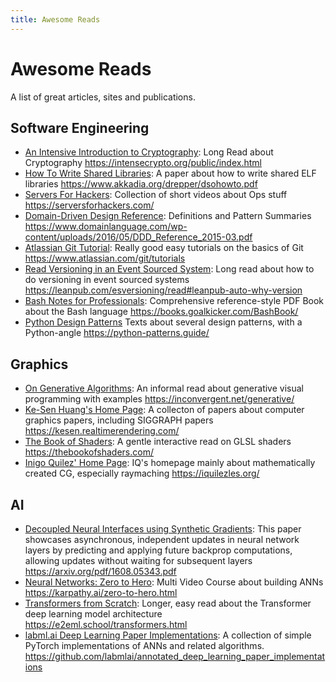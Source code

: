 ```yaml
---
title: Awesome Reads
---
```


# Awesome Reads

A list of great articles, sites and publications.

## Software Engineering

- [An Intensive Introduction to Cryptography](https://intensecrypto.org/public/index.html): Long Read about Cryptography https://intensecrypto.org/public/index.html
- [How To Write Shared Libraries](https://www.akkadia.org/drepper/dsohowto.pdf): A paper about how to write shared ELF libraries https://www.akkadia.org/drepper/dsohowto.pdf
- [Servers For Hackers](https://serversforhackers.com/): Collection of short videos about Ops stuff https://serversforhackers.com/
- [Domain-Driven Design Reference](https://www.domainlanguage.com/wp-content/uploads/2016/05/DDD_Reference_2015-03.pdf): Definitions and Pattern Summaries https://www.domainlanguage.com/wp-content/uploads/2016/05/DDD_Reference_2015-03.pdf
- [Atlassian Git Tutorial](https://www.atlassian.com/git/tutorials): Really good easy tutorials on the basics of Git https://www.atlassian.com/git/tutorials
- [Read Versioning in an Event Sourced System](https://leanpub.com/esversioning/read#leanpub-auto-why-version): Long read about how to do versioning in event sourced systems https://leanpub.com/esversioning/read#leanpub-auto-why-version
- [Bash Notes for Professionals](https://books.goalkicker.com/BashBook/): Comprehensive reference-style PDF Book about the Bash language https://books.goalkicker.com/BashBook/
- [Python Design Patterns](https://python-patterns.guide/) Texts about several design patterns, with a Python-angle https://python-patterns.guide/

## Graphics

- [On Generative Algorithms](https://inconvergent.net/generative/): An informal read about generative visual programming with examples https://inconvergent.net/generative/
- [Ke-Sen Huang's Home Page](https://kesen.realtimerendering.com/): A collecton of papers about computer graphics papers, including SIGGRAPH papers https://kesen.realtimerendering.com/
- [The Book of Shaders](https://thebookofshaders.com/): A gentle interactive read on GLSL shaders https://thebookofshaders.com/
- [Inigo Quilez' Home Page](https://iquilezles.org/): IQ's homepage mainly about mathematically created CG, especially raymaching https://iquilezles.org/

## AI

- [Decoupled Neural Interfaces using Synthetic Gradients](https://arxiv.org/pdf/1608.05343.pdf): This paper showcases asynchronous, independent updates in neural network layers by predicting and applying future backprop computations, allowing updates without waiting for subsequent layers https://arxiv.org/pdf/1608.05343.pdf
- [Neural Networks: Zero to Hero](https://karpathy.ai/zero-to-hero.html): Multi Video Course about building ANNs https://karpathy.ai/zero-to-hero.html
- [Transformers from Scratch](https://e2eml.school/transformers.html): Longer, easy read about the Transformer deep learning model architecture https://e2eml.school/transformers.html
- [labml.ai Deep Learning Paper Implementations](https://github.com/labmlai/annotated_deep_learning_paper_implementations): A collection of simple PyTorch implementations of ANNs and related algorithms. https://github.com/labmlai/annotated_deep_learning_paper_implementations
